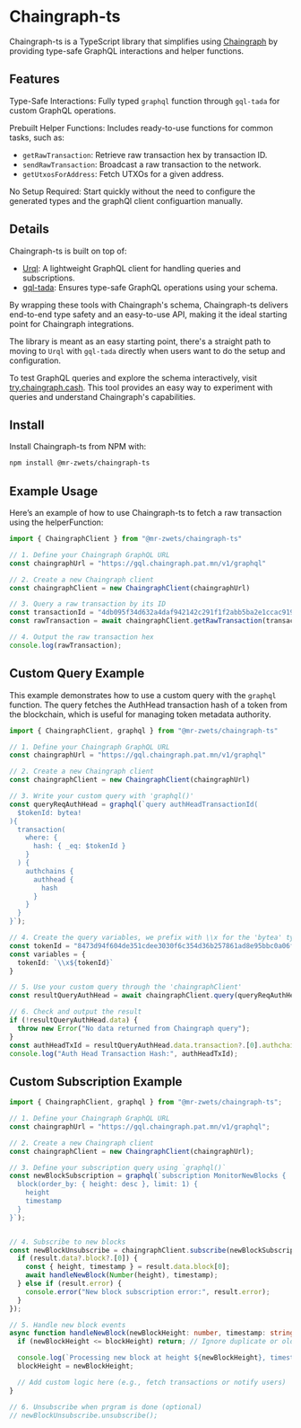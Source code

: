 # Chaingraph-ts

Chaingraph-ts is a TypeScript library that simplifies using [Chaingraph](https://chaingraph.cash/) by providing type-safe GraphQL interactions and helper functions.

## Features

Type-Safe Interactions: Fully typed `graphql` function through `gql-tada` for custom GraphQL operations.

Prebuilt Helper Functions: Includes ready-to-use functions for common tasks, such as:
- `getRawTransaction`: Retrieve raw transaction hex by transaction ID.
- `sendRawTransaction`: Broadcast a raw transaction to the network.
- `getUtxosForAddress`: Fetch UTXOs for a given address.

No Setup Required: Start quickly without the need to configure the generated types and the graphQl client configuartion manually.

## Details

Chaingraph-ts is built on top of:

- [Urql](https://commerce.nearform.com/open-source/urql/docs/): A lightweight GraphQL client for handling queries and subscriptions.
- [gql-tada](https://gql-tada.0no.co/): Ensures type-safe GraphQL operations using your schema.

By wrapping these tools with Chaingraph's schema, Chaingraph-ts delivers end-to-end type safety and an easy-to-use API, making it the ideal starting point for Chaingraph integrations.

The library is meant as an easy starting point, there's a straight path to moving to `Urql` with `gql-tada` directly when users want to do the setup and configuration.

To test GraphQL queries and explore the schema interactively, visit [try.chaingraph.cash](https://try.chaingraph.cash/). This tool provides an easy way to experiment with queries and understand Chaingraph's capabilities.

## Install

Install Chaingraph-ts from NPM with:

```bash
npm install @mr-zwets/chaingraph-ts
```

## Example Usage

Here’s an example of how to use Chaingraph-ts to fetch a raw transaction using the helperFunction:

```ts
import { ChaingraphClient } from "@mr-zwets/chaingraph-ts"

// 1. Define your Chaingraph GraphQL URL
const chaingraphUrl = "https://gql.chaingraph.pat.mn/v1/graphql"

// 2. Create a new Chaingraph client
const chaingraphClient = new ChaingraphClient(chaingraphUrl)

// 3. Query a raw transaction by its ID
const transactionId = "4db095f34d632a4daf942142c291f1f2abb5ba2e1ccac919d85bdc2f671fb251"
const rawTransaction = await chaingraphClient.getRawTransaction(transactionId)

// 4. Output the raw transaction hex
console.log(rawTransaction);
```

## Custom Query Example

This example demonstrates how to use a custom query with the `graphql` function.
The query fetches the AuthHead transaction hash of a token from the blockchain, which is useful for managing token metadata authority.

```ts
import { ChaingraphClient, graphql } from "@mr-zwets/chaingraph-ts"

// 1. Define your Chaingraph GraphQL URL
const chaingraphUrl = "https://gql.chaingraph.pat.mn/v1/graphql"

// 2. Create a new Chaingraph client
const chaingraphClient = new ChaingraphClient(chaingraphUrl)

// 3. Write your custom query with 'graphql()'
const queryReqAuthHead = graphql(`query authHeadTransactionId(
  $tokenId: bytea!
){
  transaction(
    where: {
      hash: { _eq: $tokenId }
    }
  ) {
    authchains {
      authhead {
        hash
      }
    }
  }
}`);

// 4. Create the query variables, we prefix with \\x for the 'bytea' type
const tokenId = "8473d94f604de351cdee3030f6c354d36b257861ad8e95bbc0a06fbab2a2f9cf";
const variables = {
  tokenId: `\\x${tokenId}`
}

// 5. Use your custom query through the 'chaingraphClient'
const resultQueryAuthHead = await chaingraphClient.query(queryReqAuthHead, variables)

// 6. Check and output the result
if (!resultQueryAuthHead.data) {
  throw new Error("No data returned from Chaingraph query");
}
const authHeadTxId = resultQueryAuthHead.data.transaction?.[0].authchains?.[0].authhead?.hash
console.log("Auth Head Transaction Hash:", authHeadTxId);
```

## Custom Subscription Example

```ts
import { ChaingraphClient, graphql } from "@mr-zwets/chaingraph-ts";

// 1. Define your Chaingraph GraphQL URL
const chaingraphUrl = "https://gql.chaingraph.pat.mn/v1/graphql";

// 2. Create a new Chaingraph client
const chaingraphClient = new ChaingraphClient(chaingraphUrl);

// 3. Define your subscription query using `graphql()`
const newBlockSubscription = graphql(`subscription MonitorNewBlocks {
  block(order_by: { height: desc }, limit: 1) {
    height
    timestamp
  }
}`);


// 4. Subscribe to new blocks
const newBlockUnsubscribe = chaingraphClient.subscribe(newBlockSubscription, {}).subscribe(async result => {
  if (result.data?.block?.[0]) {
    const { height, timestamp } = result.data.block[0];
    await handleNewBlock(Number(height), timestamp);
  } else if (result.error) {
    console.error("New block subscription error:", result.error);
  }
});

// 5. Handle new block events
async function handleNewBlock(newBlockHeight: number, timestamp: string) {
  if (newBlockHeight <= blockHeight) return; // Ignore duplicate or older blocks

  console.log(`Processing new block at height ${newBlockHeight}, timestamp: ${timestamp}`);
  blockHeight = newBlockHeight;

  // Add custom logic here (e.g., fetch transactions or notify users)
}

// 6. Unsubscribe when prgram is done (optional)
// newBlockUnsubscribe.unsubscribe();
```
